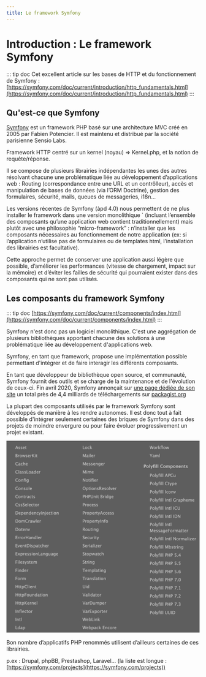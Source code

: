 ```yaml
---
title: Le framework Symfony
---
```


# Introduction : Le framework Symfony
::: tip doc
Cet excellent article sur les bases de HTTP et du fonctionnement de Symfony :
[https://symfony.com/doc/current/introduction/http_fundamentals.html](https://symfony.com/doc/current/introduction/http_fundamentals.html) 
:::
## Qu'est-ce que Symfony
[Symfony](https://symfony.com) est un framework PHP basé sur une architecture MVC créé en 2005 par Fabien Potencier. 
Il est maintenu et distribué par la société parisienne Sensio Labs.
	
Framework HTTP centré sur un kernel (noyau) => Kernel.php, et la notion de requête/réponse.
 
Il se compose de plusieurs librairies indépendantes les unes des autres résolvant chacune une problématique liée au développement 
d’applications web : Routing (correspondance entre une URL et un contrôlleur), accès et manipulation de bases de données (via l’ORM Doctrine), 
gestion des formulaires, sécurité, mails, queues de messageries, i18n...

Les versions récentes de Symfony (àpd 4.0) nous permettent de ne plus installer le framework dans une version monolithique `
(incluant l’ensemble des composants qu’une application web contient traditionnellement) 
mais plutôt avec une philosophie “micro-framework” : n’installer que les composants nécessaires au fonctionnement de 
notre application (ex: si l’application n’utilise pas de formulaires ou de templates html, l’installation des librairies est facultative).

Cette approche permet de conserver une application aussi légère que possible, d’améliorer les performances (vitesse de chargement, impact sur la mémoire) et d’éviter les failles de sécurité qui pourraient exister dans des composants qui ne sont pas utilisés.

## Les composants du framework Symfony
::: tip doc
[https://symfony.com/doc/current/components/index.html](https://symfony.com/doc/current/components/index.html)
:::

Symfony n'est donc pas un logiciel monolithique. C'est une aggrégation de plusieurs bibliothèques
apportant chacune des solutions à une problématique liée au développement d'applications web.

Symfony, en tant que framework, propose une implémentation possible permettant d'intégrer et de faire interagir les différents composants.

En tant que développeur de bibliothèque open source, et communauté, Symfony fournit des outils et se charge de la maintenance et de l'évolution de ceux-ci.
Fin avril 2020, Symfony annonçait sur [une page dédiée de son site](https://symfony.com/stats/downloads) 
un total près de 4,4 milliards de téléchargements sur [packagist.org](https://packagist.orf)  

La plupart des composants utilisés par le framework Symfony sont développés de manière à les rendre autonomes. 
Il est donc tout à fait possible d'intégrer seulement certaines des briques de Symfony dans des projets de moindre envergure ou pour faire évoluer progressivement un projet existant. 



![Components](./symfony_components.png)

Bon nombre d’applicatifs PHP renommés utilisent d’ailleurs certaines de ces librairies.

p.ex : Drupal, phpBB, Prestashop, Laravel... (la liste est longue : [https://symfony.com/projects](https://symfony.com/projects))